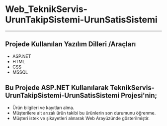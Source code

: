 # Web_TeknikServis-UrunTakipSistemi-UrunSatisSistemi
***
## Projede Kullanılan Yazılım Dilleri /Araçları
* ASP.NET
* HTML
* CSS
* MSSQL
## Bu Projede ASP.NET Kullanılarak TeknikServis-UrunTakipSistemi-UrunSatisSistemi Projesi'nin;
* Ürün bilgileri ve kayıtları alma.
* Müşterilere ait arızalı ürün takibi bu ürünlerin son durumunu öğrenme.
* Müşteri istek ve şikayetleri alınarak Web Arayüzünde gösterilmiştir.
